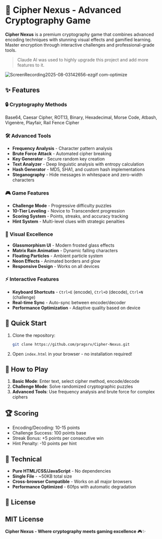 # 🔐 Cipher Nexus - Advanced Cryptography Game

**Cipher Nexus** is a premium cryptography game that combines advanced encoding techniques with stunning visual effects and gamified learning. Master encryption through interactive challenges and professional-grade tools.
> Claude AI was used to highly upgrade this project and add more features to it.


![ScreenRecording2025-08-03142656-ezgif com-optimize](https://github.com/user-attachments/assets/7c9af910-4eab-460e-ad68-ed9a0c0f8a88)


## ✨ Features

### 🔒 **Cryptography Methods**
Base64, Caesar Cipher, ROT13, Binary, Hexadecimal, Morse Code, Atbash, Vigenère, Playfair, Rail Fence Cipher

### 🛠️ **Advanced Tools**
- **Frequency Analysis** - Character pattern analysis
- **Brute Force Attack** - Automated cipher breaking
- **Key Generator** - Secure random key creation
- **Text Analyzer** - Deep linguistic analysis with entropy calculation
- **Hash Generator** - MD5, SHA1, and custom hash implementations
- **Steganography** - Hide messages in whitespace and zero-width characters

### 🎮 **Game Features**
- **Challenge Mode** - Progressive difficulty puzzles
- **10-Tier Leveling** - Novice to Transcendent progression
- **Scoring System** - Points, streaks, and accuracy tracking
- **Hint System** - Multi-level clues with strategic penalties

### 🎨 **Visual Excellence**
- **Glassmorphism UI** - Modern frosted glass effects
- **Matrix Rain Animation** - Dynamic falling characters
- **Floating Particles** - Ambient particle system
- **Neon Effects** - Animated borders and glow
- **Responsive Design** - Works on all devices

### ⚡ **Interactive Features**
- **Keyboard Shortcuts** - `Ctrl+E` (encode), `Ctrl+D` (decode), `Ctrl+N` (challenge)
- **Real-time Sync** - Auto-sync between encoder/decoder
- **Performance Optimization** - Adaptive quality based on device

## 🚀 Quick Start

1. Clone the repository:
   ```bash
   git clone https://github.com/pragsrv/Cipher-Nexus.git
   ```

2. Open `index.html` in your browser - no installation required!

## 🎯 How to Play

1. **Basic Mode**: Enter text, select cipher method, encode/decode
2. **Challenge Mode**: Solve randomized cryptographic puzzles
3. **Advanced Tools**: Use frequency analysis and brute force for complex ciphers

## 🏆 Scoring

- Encoding/Decoding: 10-15 points
- Challenge Success: 100 points base
- Streak Bonus: +5 points per consecutive win
- Hint Penalty: -10 points per hint

## 🔧 Technical

- **Pure HTML/CSS/JavaScript** - No dependencies
- **Single File** - ~50KB total size
- **Cross-browser Compatible** - Works on all major browsers
- **Performance Optimized** - 60fps with automatic degradation

## 📝 License

MIT License 
---

**Cipher Nexus - Where cryptography meets gaming excellence** 🎮✨
